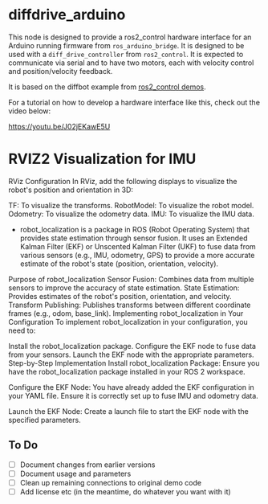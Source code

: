# diffdrive_arduino

This node is designed to provide a ros2_control hardware interface for an Arduino running firmware from `ros_arduino_bridge`.
It is designed to be used with a `diff_drive_controller` from `ros2_control`.
It is expected to communicate via serial and to have two motors, each with velocity control and position/velocity feedback.




It is based on the diffbot example from [ros2_control demos](https://github.com/ros-controls/ros2_control_demos/tree/master/example_2).

For a tutorial on how to develop a hardware interface like this, check out the video below:

https://youtu.be/J02jEKawE5U

# RVIZ2 Visualization for IMU

RViz Configuration
In RViz, add the following displays to visualize the robot's position and orientation in 3D:

TF: To visualize the transforms.
RobotModel: To visualize the robot model.
Odometry: To visualize the odometry data.
IMU: To visualize the IMU data.

 - robot_localization is a package in ROS (Robot Operating System) that provides state estimation through sensor fusion. It uses an Extended Kalman Filter (EKF) or Unscented Kalman Filter (UKF) to fuse data from various sensors (e.g., IMU, odometry, GPS) to provide a more accurate estimate of the robot's state (position, orientation, velocity).

Purpose of robot_localization
Sensor Fusion: Combines data from multiple sensors to improve the accuracy of state estimation.
State Estimation: Provides estimates of the robot's position, orientation, and velocity.
Transform Publishing: Publishes transforms between different coordinate frames (e.g., odom, base_link).
Implementing robot_localization in Your Configuration
To implement robot_localization in your configuration, you need to:

Install the robot_localization package.
Configure the EKF node to fuse data from your sensors.
Launch the EKF node with the appropriate parameters.
Step-by-Step Implementation
Install robot_localization Package: Ensure you have the robot_localization package installed in your ROS 2 workspace.

Configure the EKF Node: You have already added the EKF configuration in your YAML file. Ensure it is correctly set up to fuse IMU and odometry data.

Launch the EKF Node: Create a launch file to start the EKF node with the specified parameters.

## To Do

- [ ] Document changes from earlier versions
- [ ] Document usage and parameters
- [ ] Clean up remaining connections to original demo code
- [ ] Add license etc (in the meantime, do whatever you want with it)
